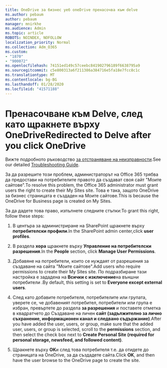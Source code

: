 ```yaml
---
title: OneDrive за бизнес уеб oneDrive пренасочва към delve
ms.author: pebaum
author: pebaum
manager: mnirkhe
ms.audience: Admin
ms.topic: article
ROBOTS: NOINDEX, NOFOLLOW
localization_priority: Normal
ms.collection: Adm_O365
ms.custom:
- "1870"
- "900072"
ms.openlocfilehash: 74151ed149c57ceebc841902796189f6638795a9
ms.sourcegitcommit: c5e800313a6f211386a384716e5fa18e7fcc8c1c
ms.translationtype: MT
ms.contentlocale: bg-BG
ms.lasthandoff: 01/28/2020
ms.locfileid: "41571188"
---
```

# <a name="redirected-to-delve-after-you-click-onedrive"></a><span data-ttu-id="8a829-102">Пренасочване към Delve, след като щракнете върху OneDrive</span><span class="sxs-lookup"><span data-stu-id="8a829-102">Redirected to Delve after you click OneDrive</span></span>

<span data-ttu-id="8a829-103">Вижте подробното ръководство [за отстраняване на неизправности](https://docs.microsoft.com/sharepoint/support/sites/troubleshooting-guide-for-sites-stopped-at-provisioning).</span><span class="sxs-lookup"><span data-stu-id="8a829-103">See our detailed [Troubleshooting Guide](https://docs.microsoft.com/sharepoint/support/sites/troubleshooting-guide-for-sites-stopped-at-provisioning).</span></span>

<span data-ttu-id="8a829-104">За да разрешите този проблем, администраторът на Office 365 трябва да предостави на потребителите правото да създават своя сайт "Моите сайтове".</span><span class="sxs-lookup"><span data-stu-id="8a829-104">To resolve this problem, the Office 365 administrator must grant users the right to create their My Sites site.</span></span> <span data-ttu-id="8a829-105">Това е така, защото OneDrive за бизнес страницата е създаден на Моите сайтове.</span><span class="sxs-lookup"><span data-stu-id="8a829-105">This is because the OneDrive for Business page is created on My Sites.</span></span>

<span data-ttu-id="8a829-106">За да дадете това право, изпълнете следните стъпки:</span><span class="sxs-lookup"><span data-stu-id="8a829-106">To grant this right, follow these steps:</span></span>

1. <span data-ttu-id="8a829-107">В центъра за администриране на SharePoint щракнете върху **потребителски профили**.</span><span class="sxs-lookup"><span data-stu-id="8a829-107">In the SharePoint admin center,click **user profiles**.</span></span>

2. <span data-ttu-id="8a829-108">В раздела **хора** щракнете върху **Управление на потребителски разрешения**.</span><span class="sxs-lookup"><span data-stu-id="8a829-108">In the **People** section, click **Manage User Permissions**.</span></span>

3. <span data-ttu-id="8a829-109">Добавяне на потребители, които се нуждаят от разрешения за създаване на сайта "Моите сайтове".</span><span class="sxs-lookup"><span data-stu-id="8a829-109">Add users who require permissions to create their My Sites site.</span></span> <span data-ttu-id="8a829-110">По подразбиране тази настройка е зададена на **Всички с изключение**на външни потребители .</span><span class="sxs-lookup"><span data-stu-id="8a829-110">By default, this setting is set to **Everyone except external users**.</span></span>

4. <span data-ttu-id="8a829-111">След като добавите потребителя, потребителите или групата, уверете се, че добавеният потребител, потребители или група е избран, превъртете до раздела **за разрешения** и поставете отметка в квадратчето до Създаване на личен **сайт (задължително за лично съхранение, информационен канал и следвано съдържание)**.</span><span class="sxs-lookup"><span data-stu-id="8a829-111">After you have added the user, users, or group, make sure that the added user, users, or group is selected, scroll to the **permissions** section, and then select the check box next to **Create Personal Site (required for personal storage, newsfeed, and followed content)**.</span></span>

5. <span data-ttu-id="8a829-112">Щракнете върху **OK**и след това потребителя т.е. да отидете до страницата на OneDrive, за да създадете сайта.</span><span class="sxs-lookup"><span data-stu-id="8a829-112">Click **OK**, and then have the user browse to the OneDrive page to create the site.</span></span>
